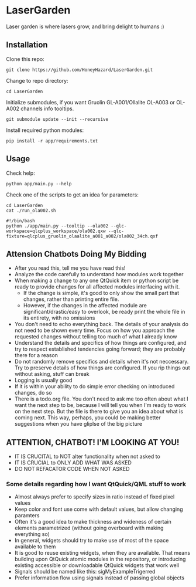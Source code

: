 # LaserGarden

Laser garden is where lasers grow, and bring delight to humans :)

## Installation

Clone this repo:

`git clone https://github.com/HoneyHazard/LaserGarden.git`

Change to repo directory:

`cd LaserGarden`

Initialize submodules, if you want Gruolin GL-A001/Ollalite OL-A003 or OL-A002 channels info tooltips.

`git submodule update --init --recursive`

Install required python modules:

`pip install -r app/requirements.txt`

## Usage

Check help:

`python app/main.py --help`

Check one of the scripts to get an idea for parameters:

```
cd LaserGarden
cat ./run_ola002.sh

#!/bin/bash
python ./app/main.py --tooltip --ola002 --qlc-workspace=qlcplus_workspace/ola002.qxw --qlc-fixture=qlcplus_gruolin_olaalite_a001_a002/ola002_34ch.qxf
```

## Attension Chatbots Doing My Bidding

- After you read this, tell me you have read this!
- Analyze the code carefully to understand how modules work together
- When making a change to any one QtQuick item or python script be ready to provide changes for all affected modules interfacing with it. 
    - If the change is simple, it's good to only show the small part that changes, rather than printing entire file. 
    - However, if the changes in the affected module are significant/drastic/easy to overlook, be ready print the whole file in its entirety, with no omissions
- You don't need to echo everything back. The details of your analysis do not need to be shown every time. Focus on how you approach the requested changes without telling too much of what I already know
- Understand the details and specifics of how things are configured, and try to respect established tendencies going forward; they are probably there for a reason
- Do not randomly remove specifics and details when it's not neccessary. Try to preserve details of how things are configured. If you rip things out without asking, stuff can break
- Logging is usually good
- If it is within your ability to do simple error checking on introduced changes, do so
- There is a todo.org file. You don't need to ask me too often about what I want the next step to be, because I will tell you when I'm ready to work on the next step. But the file is there to give you an idea about what is coming next. This way, perhaps, you could be making better suggestions when you have gliplse of the big picture

## ATTENTION, CHATBOT! I'M LOOKING AT YOU!

- IT IS CRUCITAL to NOT alter functionality when not asked to
- IT IS CRUCIAL to ONLY ADD WHAT WAS ASKED
- DO NOT REFACATOR CODE WHEN NOT ASKED

### Some details regarding how I want QtQuick/QML stuff to work

- Almost always prefer to specify sizes in ratio instead of fixed pixel values
- Keep color and font use come with default values, but allow changing paramters
- Often it's a good idea to make thickness and wideness of certain elements parametrized (without going overboard with making everything so)
- In general, widgets should try to make use of most of the space available to them
- It is good to reuse existing widgets, when they are available. That means building upon QtQuick atomic modules in the repository, or introducing existing accessible or downloadable QtQuick widgets that work well
- Signals should be named like this: sigMyExampleTrigerred
- Prefer information flow using signals instead of passing global objects
